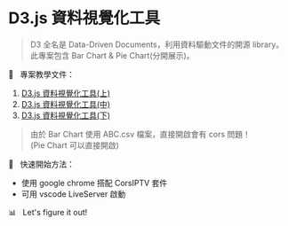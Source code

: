 # D3.js 資料視覺化工具
> D3 全名是 Data-Driven Documents，利用資料驅動文件的開源 library。<br>
> 此專案包含 Bar Chart & Pie Chart(分開展示)。<br>

📝 &nbsp; 專案教學文件：
1. [D3.js 資料視覺化工具(上)](https://jacychu.medium.com/d3-js-%E8%B3%87%E6%96%99%E8%A6%96%E8%A6%BA%E5%8C%96%E5%B7%A5%E5%85%B7-%E4%B8%8A-6cc4040b50d3)
2. [D3.js 資料視覺化工具(中)](https://jacychu.medium.com/d3-js-%E8%B3%87%E6%96%99%E8%A6%96%E8%A6%BA%E5%8C%96%E5%B7%A5%E5%85%B7-%E4%B8%AD-a186691537ff)
3. [D3.js 資料視覺化工具(下)](https://jacychu.medium.com/d3-js-%E8%B3%87%E6%96%99%E8%A6%96%E8%A6%BA%E5%8C%96%E5%B7%A5%E5%85%B7-%E4%B8%8B-7e4308e18cf4)

> 由於 Bar Chart 使用 ABC.csv 檔案，直接開啟會有 cors 問題！<br>
> (Pie Chart 可以直接開啟)<br>

🚀 &nbsp; 快速開始方法：<br>
- 使用 google chrome 搭配 CorsIPTV 套件
- 可用 vscode LiveServer 啟動

📊 &nbsp; Let's figure it out!
